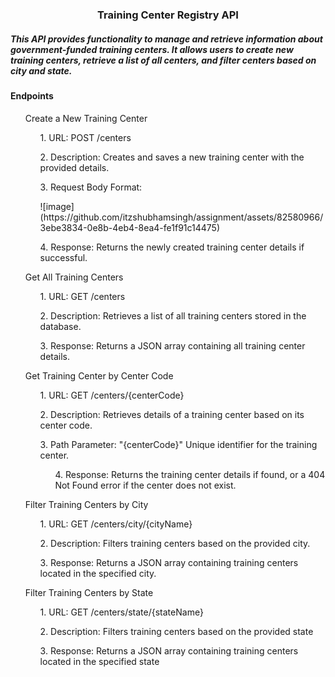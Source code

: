 <h3 align="center">Training Center Registry API</h1>
<h5> This API provides functionality to manage and retrieve information about government-funded training centers. It allows users to create new training centers, retrieve a list of all centers, and filter centers based on city and state. </h3>
<h4>Endpoints</h2>
<ol>Create a New Training Center
  <ul>1. URL: POST /centers</ul>
  <ul>2. Description: Creates and saves a new training center with the provided details.</ul>
  <ul>3. Request Body Format:</ul>
  <ul>![image](https://github.com/itzshubhamsingh/assignment/assets/82580966/3ebe3834-0e8b-4eb4-8ea4-fe1f91c14475)
</ul>
  <ul>4. Response: Returns the newly created training center details if successful.</ul>
</ol>
<ol>Get All Training Centers
  <ul>1. URL: GET /centers</ul>
  <ul>2. Description: Retrieves a list of all training centers stored in the database.</ul>
  <ul>3. Response: Returns a JSON array containing all training center details.</ul>
</ol>
<ol>Get Training Center by Center Code
  <ul>1. URL: GET /centers/{centerCode}</ul>
  <ul>2. Description: Retrieves details of a training center based on its center code.</ul>
  <ul>3. Path Parameter: "{centerCode}" Unique identifier for the training center.
  <ul>4. Response: Returns the training center details if found, or a 404 Not Found error if the center does not exist.</ul>
</ol>
<ol>Filter Training Centers by City
<ul>1. URL: GET /centers/city/{cityName}</ul>
<ul>2. Description: Filters training centers based on the provided city.</ul>
<ul>3. Response: Returns a JSON array containing training centers located in the specified city.</ul>
</ol>
<ol>Filter Training Centers by State
<ul>1. URL: GET /centers/state/{stateName}</ul>
<ul>2. Description: Filters training centers based on the provided state</ul>
<ul>3. Response: Returns a JSON array containing training centers located in the specified state</ul>
</ol>


